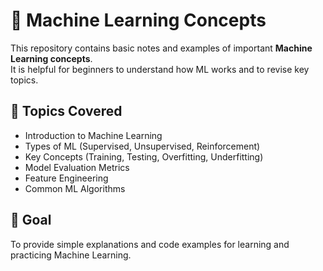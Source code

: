 # 🧠 Machine Learning Concepts

This repository contains basic notes and examples of important **Machine Learning concepts**.  
It is helpful for beginners to understand how ML works and to revise key topics.

## 📘 Topics Covered
- Introduction to Machine Learning  
- Types of ML (Supervised, Unsupervised, Reinforcement)  
- Key Concepts (Training, Testing, Overfitting, Underfitting)  
- Model Evaluation Metrics  
- Feature Engineering  
- Common ML Algorithms  

## 🧩 Goal
To provide simple explanations and code examples for learning and practicing Machine Learning.




